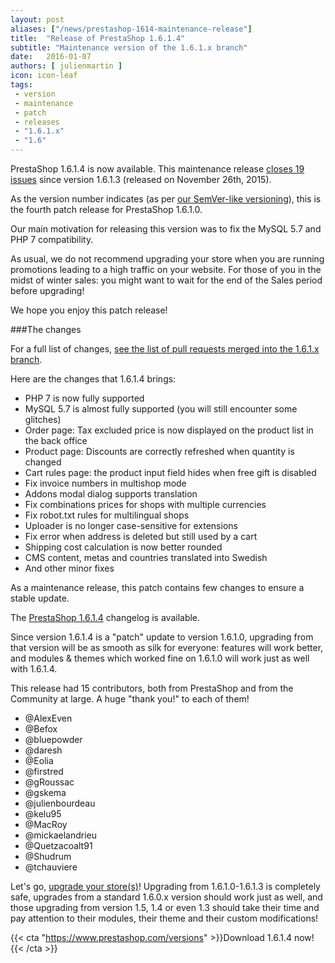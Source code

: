 ```yaml
---
layout: post
aliases: ["/news/prestashop-1614-maintenance-release"]
title:  "Release of PrestaShop 1.6.1.4"
subtitle: "Maintenance version of the 1.6.1.x branch"
date:   2016-01-07
authors: [ julienmartin ]
icon: icon-leaf
tags:
 - version
 - maintenance
 - patch
 - releases
 - "1.6.1.x"
 - "1.6"
---
```


PrestaShop 1.6.1.4 is now available. This maintenance release [closes 19 issues](https://github.com/PrestaShop/PrestaShop/pulls?utf8=%E2%9C%93&q=is%3Apr+base%3A1.6.1.x+is%3Aclosed+merged%3A%3E2015-11-27+) since version 1.6.1.3 (released on November 26th, 2015).

As the version number indicates (as per [our SemVer-like versioning](http://build.prestashop.com/news/a-more-semantic-versioning-scheme/)), this is the fourth patch release for PrestaShop 1.6.1.0.

Our main motivation for releasing this version was to fix the MySQL 5.7 and PHP 7 compatibility.

As usual, we do not recommend upgrading your store when you are running promotions leading to a high traffic on your website. For those of you in the midst of winter sales: you might want to wait for the end of the Sales period before upgrading!

We hope you enjoy this patch release!

###The changes

For a full list of changes, [see the list of pull requests merged into the 1.6.1.x branch](https://github.com/PrestaShop/PrestaShop/pulls?utf8=%E2%9C%93&q=is%3Apr+base%3A1.6.1.x+is%3Aclosed+merged%3A%3E2015-11-27+).

Here are the changes that 1.6.1.4 brings:

* PHP 7 is now fully supported
* MySQL 5.7 is almost fully supported (you will still encounter some glitches)
* Order page: Tax excluded price is now displayed on the product list in the back office
* Product page: Discounts are correctly refreshed when quantity is changed
* Cart rules page: the product input field hides when free gift is disabled
* Fix invoice numbers in multishop mode
* Addons modal dialog supports translation
* Fix combinations prices for shops with multiple currencies
* Fix robot.txt rules for multilingual shops
* Uploader is no longer case-sensitive for extensions
* Fix error when address is deleted but still used by a cart
* Shipping cost calculation is now better rounded
* CMS content, metas and countries translated into Swedish
* And other minor fixes

As a maintenance release, this patch contains few changes to ensure a stable update.

The [PrestaShop 1.6.1.4](https://www.prestashop.com/en/developers-versions/changelog/1.6.1.4-stable) changelog is available.

Since version 1.6.1.4 is a "patch" update to version 1.6.1.0, upgrading from that version will be as smooth as silk for everyone: features will work better, and modules & themes which worked fine on 1.6.1.0 will work just as well with 1.6.1.4.

This release had 15 contributors, both from PrestaShop and from the Community at large. A huge "thank you!" to each of them!

* @AlexEven
* @Befox
* @bluepowder
* @daresh
* @Eolia
* @firstred
* @gRoussac
* @gskema
* @julienbourdeau
* @kelu95
* @MacRoy
* @mickaelandrieu
* @Quetzacoalt91
* @Shudrum
* @tchauviere

Let's go, [upgrade your store(s)](http://doc.prestashop.com/display/PS16/Updating+PrestaShop)! Upgrading from 1.6.1.0-1.6.1.3 is completely safe, upgrades from a standard 1.6.0.x version should work just as well, and those upgrading from version 1.5, 1.4 or even 1.3 should take their time and pay attention to their modules, their theme and their custom modifications!

{{< cta "https://www.prestashop.com/versions" >}}Download 1.6.1.4 now!{{< /cta >}}


